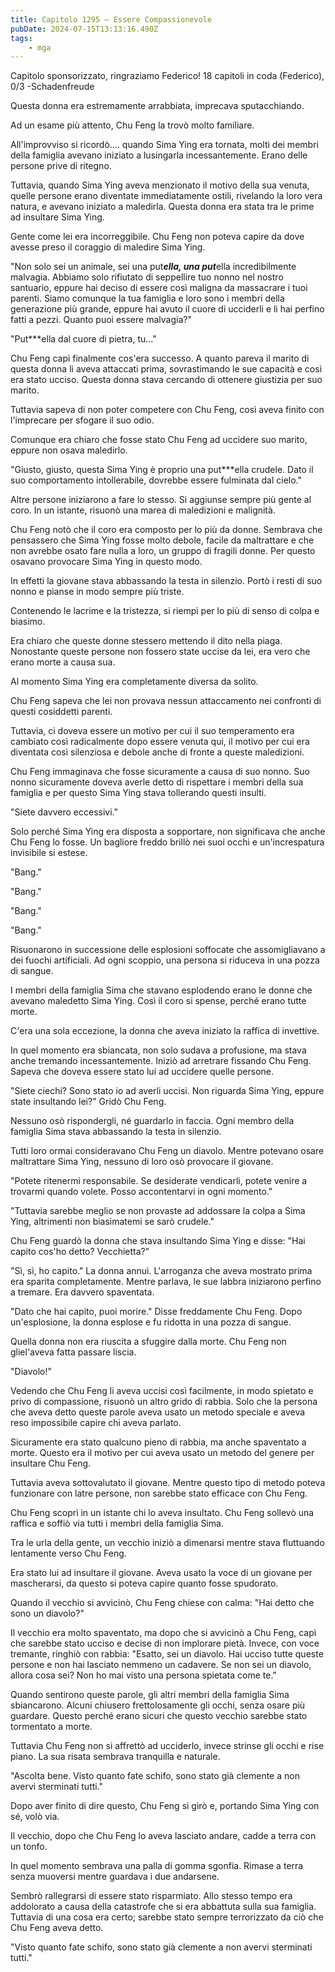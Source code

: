 ```yaml
---
title: Capitolo 1295 – Essere Compassionevole
pubDate: 2024-07-15T13:13:16.490Z
tags:
    - mga
---
```



Capitolo sponsorizzato, ringraziamo Federico!
18 capitoli in coda (Federico), 0/3
-Schadenfreude


Questa donna era estremamente arrabbiata, imprecava sputacchiando.


Ad un esame più attento, Chu Feng la trovò molto familiare.


All'improvviso si ricordò.... quando Sima Ying era tornata, molti dei membri della famiglia avevano iniziato a lusingarla incessantemente. Erano delle persone prive di ritegno.


Tuttavia, quando Sima Ying aveva menzionato il motivo della sua venuta, quelle persone erano diventate immediatamente ostili, rivelando la loro vera natura, e avevano iniziato a maledirla. Questa donna era stata tra le prime ad insultare Sima Ying.


Gente come lei era incorreggibile. Chu Feng non poteva capire da dove avesse preso il coraggio di maledire Sima Ying.


"Non solo sei un animale, sei una put***ella, una put***ella incredibilmente malvagia. Abbiamo solo rifiutato di seppellire tuo nonno nel nostro santuario, eppure hai deciso di essere così maligna da massacrare i tuoi parenti. Siamo comunque la tua famiglia e loro sono i membri della generazione più grande, eppure hai avuto il cuore di ucciderli e li hai perfino fatti a pezzi. Quanto puoi essere malvagia?"


"Put***ella dal cuore di pietra, tu..."


Chu Feng capì finalmente cos'era successo. A quanto pareva il marito di questa donna li aveva attaccati prima, sovrastimando le sue capacità e così era stato ucciso. Questa donna stava cercando di ottenere giustizia per suo marito.


Tuttavia sapeva di non poter competere con Chu Feng, così aveva finito con l'imprecare per sfogare il suo odio.


Comunque era chiaro che fosse stato Chu Feng ad uccidere suo marito, eppure non osava maledirlo.


"Giusto, giusto, questa Sima Ying è proprio una put***ella crudele. Dato il suo comportamento intollerabile, dovrebbe essere fulminata dal cielo."


Altre persone iniziarono a fare lo stesso. Si aggiunse sempre più gente al coro. In un istante, risuonò una marea di maledizioni e malignità.


Chu Feng notò che il coro era composto per lo più da donne. Sembrava che pensassero che Sima Ying fosse molto debole, facile da maltrattare e che non avrebbe osato fare nulla a loro, un gruppo di fragili donne. Per questo osavano provocare Sima Ying in questo modo.


In effetti la giovane stava abbassando la testa in silenzio. Portò i resti di suo nonno e pianse in modo sempre più triste.


Contenendo le lacrime e la tristezza, si riempì per lo più di senso di colpa e biasimo.


Era chiaro che queste donne stessero mettendo il dito nella piaga. Nonostante queste persone non fossero state uccise da lei, era vero che erano morte a causa sua.


Al momento Sima Ying era completamente diversa da solito.


Chu Feng sapeva che lei non provava nessun attaccamento nei confronti di questi cosiddetti parenti.


Tuttavia, ci doveva essere un motivo per cui il suo temperamento era cambiato così radicalmente dopo essere venuta qui, il motivo per cui era diventata così silenziosa e debole anche di fronte a queste maledizioni.


Chu Feng immaginava che fosse sicuramente a causa di suo nonno. Suo nonno sicuramente doveva averle detto di rispettare i membri della sua famiglia e per questo Sima Ying stava tollerando questi insulti.


"Siete davvero eccessivi."


Solo perché Sima Ying era disposta a sopportare, non significava che anche Chu Feng lo fosse. Un bagliore freddo brillò nei suoi occhi e un'increspatura invisibile si estese.


"Bang."


"Bang."


"Bang."


"Bang."


Risuonarono in successione delle esplosioni soffocate che assomigliavano a dei fuochi artificiali. Ad ogni scoppio, una persona si riduceva in una pozza di sangue.


I membri della famiglia Sima che stavano esplodendo erano le donne che avevano maledetto Sima Ying. Così il coro si spense, perché erano tutte morte.


C'era una sola eccezione, la donna che aveva iniziato la raffica di invettive.


In quel momento era sbiancata, non solo sudava a profusione, ma stava anche tremando incessantemente. Iniziò ad arretrare fissando Chu Feng. Sapeva che doveva essere stato lui ad uccidere quelle persone.


"Siete ciechi? Sono stato io ad averli uccisi. Non riguarda Sima Ying, eppure state insultando lei?" Gridò Chu Feng.


Nessuno osò rispondergli, né guardarlo in faccia. Ogni membro della famiglia Sima stava abbassando la testa in silenzio.


Tutti loro ormai consideravano Chu Feng un diavolo. Mentre potevano osare maltrattare Sima Ying, nessuno di loro osò provocare il giovane.


"Potete ritenermi responsabile. Se desiderate vendicarli, potete venire a trovarmi quando volete. Posso accontentarvi in ogni momento."


"Tuttavia sarebbe meglio se non provaste ad addossare la colpa a Sima Ying, altrimenti non biasimatemi se sarò crudele."


Chu Feng guardò la donna che stava insultando Sima Ying e disse: "Hai capito cos'ho detto? Vecchietta?"


"Sì, sì, ho capito." La donna annuì. L'arroganza che aveva mostrato prima era sparita completamente. Mentre parlava, le sue labbra iniziarono perfino a tremare. Era davvero spaventata.


"Dato che hai capito, puoi morire." Disse freddamente Chu Feng. Dopo un'esplosione, la donna esplose e fu ridotta in una pozza di sangue.


Quella donna non era riuscita a sfuggire dalla morte. Chu Feng non gliel'aveva fatta passare liscia.


"Diavolo!"


Vedendo che Chu Feng li aveva uccisi così facilmente, in modo spietato e privo di compassione, risuonò un altro grido di rabbia. Solo che la persona che aveva detto queste parole aveva usato un metodo speciale e aveva reso impossibile capire chi aveva parlato.


Sicuramente era stato qualcuno pieno di rabbia, ma anche spaventato a morte. Questo era il motivo per cui aveva usato un metodo del genere per insultare Chu Feng.


Tuttavia aveva sottovalutato il giovane. Mentre questo tipo di metodo poteva funzionare con latre persone, non sarebbe stato efficace con Chu Feng.


Chu Feng scoprì in un istante chi lo aveva insultato. Chu Feng sollevò una raffica e soffiò via tutti i membri della famiglia Sima.


Tra le urla della gente, un vecchio iniziò a dimenarsi mentre stava fluttuando lentamente verso Chu Feng.


Era stato lui ad insultare il giovane. Aveva usato la voce di un giovane per mascherarsi, da questo si poteva capire quanto fosse spudorato.


Quando il vecchio si avvicinò, Chu Feng chiese con calma: "Hai detto che sono un diavolo?"


Il vecchio era molto spaventato, ma dopo che si avvicinò a Chu Feng, capì che sarebbe stato ucciso e decise di non implorare pietà. Invece, con voce tremante, ringhiò con rabbia: "Esatto, sei un diavolo. Hai ucciso tutte queste persone e non hai lasciato nemmeno un cadavere. Se non sei un diavolo, allora cosa sei? Non ho mai visto una persona spietata come te."


Quando sentirono queste parole, gli altri membri della famiglia Sima sbiancarono. Alcuni chiusero frettolosamente gli occhi, senza osare più guardare. Questo perché erano sicuri che questo vecchio sarebbe stato tormentato a morte.


Tuttavia Chu Feng non si affrettò ad ucciderlo, invece strinse gli occhi e rise piano. La sua risata sembrava tranquilla e naturale.


"Ascolta bene. Visto quanto fate schifo, sono stato già clemente a non avervi sterminati tutti."


Dopo aver finito di dire questo, Chu Feng si girò e, portando Sima Ying con sé, volò via.


Il vecchio, dopo che Chu Feng lo aveva lasciato andare, cadde a terra con un tonfo.


In quel momento sembrava una palla di gomma sgonfia. Rimase a terra senza muoversi mentre guardava i due andarsene.


Sembrò rallegrarsi di essere stato risparmiato. Allo stesso tempo era addolorato a causa della catastrofe che si era abbattuta sulla sua famiglia. Tuttavia di una cosa era certo; sarebbe stato sempre terrorizzato da ciò che Chu Feng aveva detto.


"Visto quanto fate schifo, sono stato già clemente a non avervi sterminati tutti."
                                


                                



